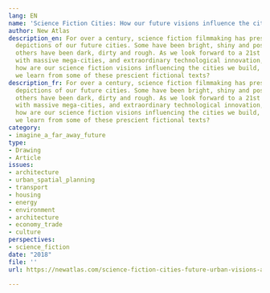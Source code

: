 ```yaml
---
lang: EN
name: 'Science Fiction Cities: How our future visions influence the cities we build'
author: New Atlas
description_en: For over a century, science fiction filmmaking has presented us with
  depictions of our future cities. Some have been bright, shiny and positive, while
  others have been dark, dirty and rough. As we look forward to a 21st century filled
  with massive mega-cities, and extraordinary technological innovation, we must ask
  how are our science fiction visions influencing the cities we build, and what can
  we learn from some of these prescient fictional texts?
description_fr: For over a century, science fiction filmmaking has presented us with
  depictions of our future cities. Some have been bright, shiny and positive, while
  others have been dark, dirty and rough. As we look forward to a 21st century filled
  with massive mega-cities, and extraordinary technological innovation, we must ask
  how are our science fiction visions influencing the cities we build, and what can
  we learn from some of these prescient fictional texts?
category:
- imagine_a_far_away_future
type:
- Drawing
- Article
issues:
- architecture
- urban_spatial_planning
- transport
- housing
- energy
- environment
- architecture
- economy_trade
- culture
perspectives:
- science_fiction
date: "2018"
file: ''
url: https://newatlas.com/science-fiction-cities-future-urban-visions-architecture/55569/

---
```

